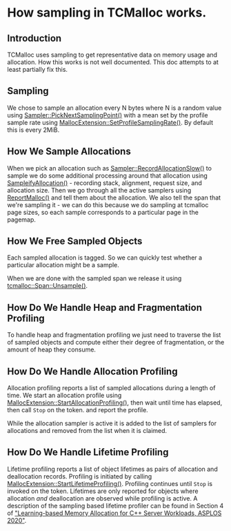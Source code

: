 # How sampling in TCMalloc works.

## Introduction

TCMalloc uses sampling to get representative data on memory usage and
allocation. How this works is not well documented. This doc attempts to at least
partially fix this.

## Sampling

We chose to sample an allocation every N bytes where N is a random value using
[Sampler::PickNextSamplingPoint()](https://github.com/google/tcmalloc/blob/master/tcmalloc/sampler.cc)
with a mean set by the profile sample rate using
[MallocExtension::SetProfileSamplingRate()](https://github.com/google/tcmalloc/blob/master/tcmalloc/malloc_extension.h).
By default this is every 2MiB.

## How We Sample Allocations

When we pick an allocation such as
[Sampler::RecordAllocationSlow()](https://github.com/google/tcmalloc/blob/master/tcmalloc/sampler.cc)
to sample we do some additional processing around that allocation using
[SampleifyAllocation()](https://github.com/google/tcmalloc/blob/master/tcmalloc/tcmalloc.cc) -
recording stack, alignment, request size, and allocation size. Then we go
through all the active samplers using
[ReportMalloc()](https://github.com/google/tcmalloc/blob/master/tcmalloc/tcmalloc.cc)
and tell them about the allocation. We also tell the span that we're sampling
it - we can do this because we do sampling at tcmalloc page sizes, so each
sample corresponds to a particular page in the pagemap.

## How We Free Sampled Objects

Each sampled allocation is tagged. So we can quickly test whether a particular
allocation might be a sample.

When we are done with the sampled span we release it using
[tcmalloc::Span::Unsample()](https://github.com/google/tcmalloc/blob/master/tcmalloc/span.cc).

## How Do We Handle Heap and Fragmentation Profiling

To handle heap and fragmentation profiling we just need to traverse the list of
sampled objects and compute either their degree of fragmentation, or the amount
of heap they consume.

## How Do We Handle Allocation Profiling

Allocation profiling reports a list of sampled allocations during a length of
time. We start an allocation profile using
[MallocExtension::StartAllocationProfiling()](https://github.com/google/tcmalloc/blob/master/tcmalloc/malloc_extension.h),
then wait until time has elapsed, then call `Stop` on the token. and report the
profile.

While the allocation sampler is active it is added to the list of samplers for
allocations and removed from the list when it is claimed.

## How Do We Handle Lifetime Profiling

Lifetime profiling reports a list of object lifetimes as pairs of allocation and
deallocation records. Profiling is initiated by calling
[MallocExtension::StartLifetimeProfiling()](https://github.com/google/tcmalloc/blob/master/tcmalloc/malloc_extension.h).
Profiling continues until `Stop` is invoked on the token. Lifetimes are only
reported for objects where allocation *and* deallocation are observed while
profiling is active. A description of the sampling based lifetime profiler can
be found in Section 4 of
["Learning-based Memory Allocation for C++ Server Workloads, ASPLOS 2020"](https://research.google/pubs/pub49008/).
